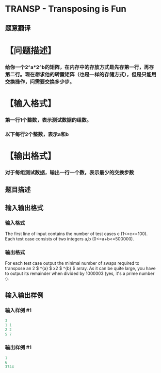 # TRANSP - Transposing is Fun

## 题意翻译

# 【问题描述】

### 给你一个2^a*2^b的矩阵，在内存中的存放方式是先存第一行，再存第二行。现在想求他的转置矩阵（也是一样的存储方式），但是只能用交换操作，问需要交换多少步。

# 【输入格式】

### 第一行1个整数，表示测试数据的组数。

### 以下每行2个整数，表示a和b

# 【输出格式】

### 对于每组测试数据，输出一行一个数，表示最少的交换步数

## 题目描述

## 输入输出格式

### 输入格式

 The first line of input contains the number of test cases c (1<=c<=100). Each test case consists of two integers a,b (0<=a+b<=500000).

### 输出格式

 For each test case output the minimal number of swaps required to transpose an 2 $ ^{a} $ x2 $ ^{b} $ array. As it can be quite large, you have to output its remainder when divided by 1000003 (yes, it's a prime number :).

## 输入输出样例

### 输入样例 #1

```cpp
3
1 1
2 2
5 7
```


### 输出样例 #1

```cpp
1
6
3744
```



